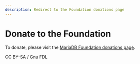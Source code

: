 ```yaml
---
description: Redirect to the Foundation donations page
---
```


# Donate to the Foundation

To donate, please visit the [MariaDB Foundation donations page](https://mariadb.org/donate/).

CC BY-SA / Gnu FDL
